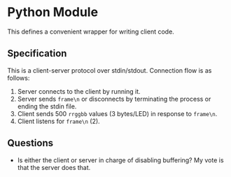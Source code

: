 # Python Module

This defines a convenient wrapper for writing client code.

## Specification

This is a client-server protocol over stdin/stdout. Connection flow is as follows:

1. Server connects to the client by running it.
2. Server sends `frame\n` or disconnects by terminating the process or ending
   the stdin file.
3. Client sends 500 `rrggbb` values (3 bytes/LED) in response to `frame\n`.
4. Client listens for `frame\n` (2).

## Questions

- Is either the client or server in charge of disabling buffering? My vote is
  that the server does that.
